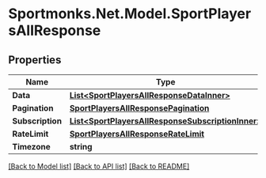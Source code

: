 # Sportmonks.Net.Model.SportPlayersAllResponse

## Properties

Name | Type | Description | Notes
------------ | ------------- | ------------- | -------------
**Data** | [**List&lt;SportPlayersAllResponseDataInner&gt;**](SportPlayersAllResponseDataInner.md) |  | [optional] 
**Pagination** | [**SportPlayersAllResponsePagination**](SportPlayersAllResponsePagination.md) |  | [optional] 
**Subscription** | [**List&lt;SportPlayersAllResponseSubscriptionInner&gt;**](SportPlayersAllResponseSubscriptionInner.md) |  | [optional] 
**RateLimit** | [**SportPlayersAllResponseRateLimit**](SportPlayersAllResponseRateLimit.md) |  | [optional] 
**Timezone** | **string** |  | [optional] 

[[Back to Model list]](../README.md#documentation-for-models) [[Back to API list]](../README.md#documentation-for-api-endpoints) [[Back to README]](../README.md)

